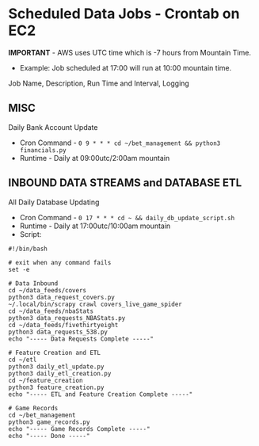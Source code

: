# Scheduled Data Jobs - Crontab on EC2

**IMPORTANT** - AWS uses UTC time which is -7 hours from Mountain Time.
* Example: Job scheduled at 17:00 will run at 10:00 mountain time.

Job Name, Description, Run Time and Interval, Logging

## MISC
Daily Bank Account Update
* Cron Command - ```0 9 * * * cd ~/bet_management && python3 financials.py```
* Runtime - Daily at 09:00utc/2:00am mountain

## INBOUND DATA STREAMS and DATABASE ETL 
All Daily Database Updating 
* Cron Command - ```0 17 * * * cd ~ && daily_db_update_script.sh```
* Runtime - Daily at 17:00utc/10:00am mountain
* Script:
```
#!/bin/bash

# exit when any command fails
set -e

# Data Inbound
cd ~/data_feeds/covers
python3 data_request_covers.py
~/.local/bin/scrapy crawl covers_live_game_spider
cd ~/data_feeds/nbaStats
python3 data_requests_NBAStats.py
cd ~/data_feeds/fivethirtyeight
python3 data_requests_538.py
echo "----- Data Requests Complete -----"

# Feature Creation and ETL
cd ~/etl
python3 daily_etl_update.py
python3 daily_etl_creation.py
cd ~/feature_creation
python3 feature_creation.py
echo "----- ETL and Feature Creation Complete -----"

# Game Records
cd ~/bet_management
python3 game_records.py
echo "----- Game Records Complete -----"
echo "----- Done -----"
```
